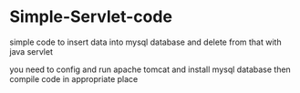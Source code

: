 # Simple-Servlet-code
simple code to insert data into mysql database and delete from that with java servlet



you need to config and run apache tomcat and install mysql database then compile code in appropriate place
